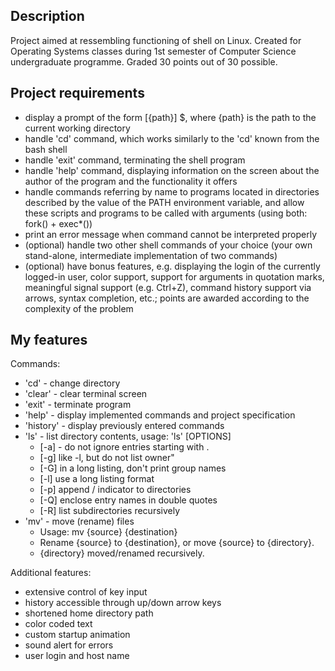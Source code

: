 ## Description
Project aimed at ressembling functioning of shell on Linux. Created for Operating Systems classes during 1st semester of Computer Science undergraduate programme. Graded 30 points out of 30 possible.

## Project requirements

- display a prompt of the form [{path}] $, where {path} is the path to the current working directory
- handle 'cd' command, which works similarly to the 'cd' known from the bash shell
- handle 'exit' command, terminating the shell program
- handle 'help' command, displaying information on the screen about the author of the program and the functionality it offers
- handle commands referring by name to programs located in directories described by the value of the PATH environment variable, and allow these scripts and programs to be called with arguments (using both: fork() + exec*())
- print an error message when command cannot be interpreted properly
- (optional) handle two other shell commands of your choice (your own stand-alone, intermediate implementation of two commands)
- (optional) have bonus features, e.g. displaying the login of the currently logged-in user, color support, support for arguments in quotation marks, meaningful signal support (e.g. Ctrl+Z), command history support via arrows, syntax completion, etc.; points are awarded according to the complexity of the problem

## My features

Commands:
- 'cd' - change directory
- 'clear' - clear terminal screen
- 'exit' - terminate program
- 'help' - display implemented commands and project specification
- 'history' - display previously entered commands
- 'ls' - list directory contents, usage: 'ls' [OPTIONS]
  - [-a] - do not ignore entries starting with .
  - [-g]  like -l, but do not list owner"
  - [-G]  in a long listing, don't print group names
  - [-l]  use a long listing format
  - [-p]  append / indicator to directories
  - [-Q]  enclose entry names in double quotes
  - [-R]  list subdirectories recursively
- 'mv' - move (rename) files
  - Usage: mv {source} {destination}
  - Rename {source} to {destination}, or move {source} to {directory}.
  - {directory} moved/renamed recursively.
  
Additional features:
- extensive control of key input
- history accessible through up/down arrow keys
- shortened home directory path
- color coded text
- custom startup animation
- sound alert for errors
- user login and host name
